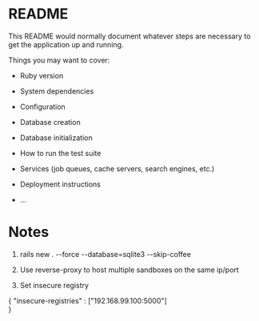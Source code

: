 # README

This README would normally document whatever steps are necessary to get the
application up and running.

Things you may want to cover:

* Ruby version

* System dependencies

* Configuration

* Database creation

* Database initialization

* How to run the test suite

* Services (job queues, cache servers, search engines, etc.)

* Deployment instructions

* ...

# Notes

1. rails new . --force --database=sqlite3 --skip-coffee

2. Use reverse-proxy to host multiple sandboxes on the same ip/port

3. Set insecure registry

{
  "insecure-registries" : ["192.168.99.100:5000"]        
}
